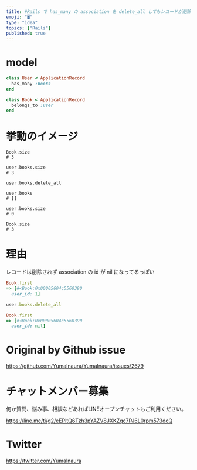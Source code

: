 ```yaml
---
title: #Rails で has_many の association を delete_all してもレコードが削除されないのだが？
emoji: "🖥"
type: "idea"
topics: ["Rails"]
published: true
---
```


# model

```rb
class User < ApplicationRecord
  has_many :books
end
```

```rb
class Book < ApplicationRecord
  belongs_to :user
end
```

# 挙動のイメージ

```
Book.size 
# 3
```

```
user.books.size
# 3
```

```
user.books.delete_all

user.books
# []

user.books.size
# 0
```

```
Book.size 
# 3
```


# 理由

レコードは削除されず association の id が nil になってるっぽい

```rb
Book.first
=> [#<Book:0x00005604c5560390
  user_id: 1]

user.books.delete_all

Book.first
=> [#<Book:0x00005604c5560390
  user_id: nil]
```


# Original by Github issue

https://github.com/YumaInaura/YumaInaura/issues/2679








<!-- Update From Qiita API -->

# チャットメンバー募集


何か質問、悩み事、相談などあればLINEオープンチャットもご利用ください。

https://line.me/ti/g2/eEPltQ6Tzh3pYAZV8JXKZqc7PJ6L0rpm573dcQ





# Twitter


https://twitter.com/YumaInaura


<!-- Update From Qiita API -->



